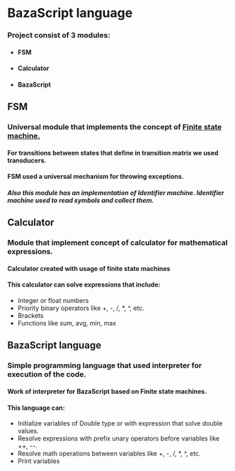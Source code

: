 <h1>BazaScript language</h1>

<h3> Project consist of 3 modules: </h3>

<ul>
<li><h4>FSM</h4></li>
<li><h4>Calculator</h4></li>
<li><h4>BazaScript</h4></li>
</ul>

<h2>FSM</h2>

<h3> Universal module that implements the concept of
<a href = "https://en.wikipedia.org/wiki/Finite-state_machine">Finite state machine.</a></h3>
<h4> For transitions between states that define in transition matrix we used transducers.</h4>
<h4> FSM used a universal mechanism for throwing exceptions.</h4>
<h5> Also this module has an implementation of Identifier machine. 
Identifier machine used to read symbols and collect them.
</h5>

<h2>Calculator</h2>

<h3> Module that implement concept of calculator for mathematical expressions.</h3>

<h4> Calculator created with usage of finite state machines</h4>
<h4> This calculator can solve expressions that include:</h4>

<ul>
<li>Integer or float numbers</li>
<li>Priority binary operators like +, -, /, *, ^, etc.</li>
<li>Brackets</li>
<li>Functions like sum, avg, min, max</li>
</ul>

<h2>BazaScript language</h2>

<h3>Simple programming language that used interpreter for execution of the code.</h3>
<h4>Work of interpreter for BazaScript based on Finite state machines.</h4>
<h4> This language can:</h4>
<ul>
<li>Initialize variables of Double type or with expression that solve double values.</li>
<li>Resolve expressions with prefix unary operators before variables like ++, --.</li>
<li>Resolve math operations between variables like +, -, /, *, ^, etc.</li>
<li>Print variables</li>
</ul>